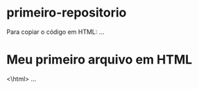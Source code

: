 # primeiro-repositorio

Para copiar o código em HTML:
...
<html>
        <h1> Meu primeiro arquivo em HTML</h1>
<\html>
  ...

